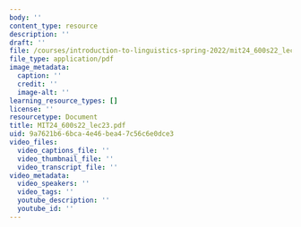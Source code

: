 ```yaml
---
body: ''
content_type: resource
description: ''
draft: ''
file: /courses/introduction-to-linguistics-spring-2022/mit24_600s22_lec23.pdf
file_type: application/pdf
image_metadata:
  caption: ''
  credit: ''
  image-alt: ''
learning_resource_types: []
license: ''
resourcetype: Document
title: MIT24_600s22_lec23.pdf
uid: 9a7621b6-6bca-4e46-bea4-7c56c6e0dce3
video_files:
  video_captions_file: ''
  video_thumbnail_file: ''
  video_transcript_file: ''
video_metadata:
  video_speakers: ''
  video_tags: ''
  youtube_description: ''
  youtube_id: ''
---
```

